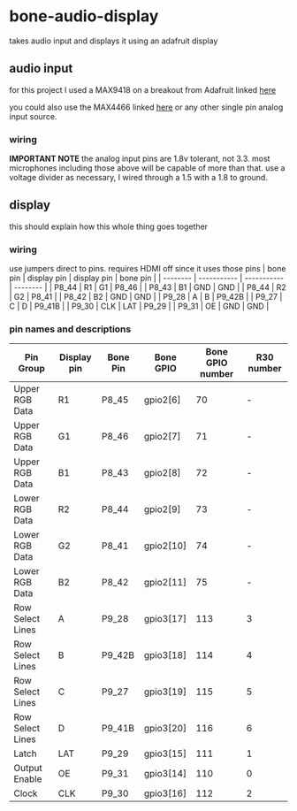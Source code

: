 # bone-audio-display
takes audio input and displays it using an adafruit display



## audio input

for this project I used a MAX9418 on a breakout from Adafruit linked [here](https://www.adafruit.com/product/1713) 

 you could also use the MAX4466 linked [here](https://www.adafruit.com/product/1063) or any other single pin analog input source.

### wiring

**IMPORTANT NOTE** the analog input pins are 1.8v tolerant, not 3.3. most microphones including those above will be capable of more than that. use a voltage divider as necessary, I wired through a 1.5 with a 1.8 to ground. 

## display 
this should explain how this whole thing goes together
### wiring
use jumpers direct to pins. requires HDMI off since it uses those pins
| bone pin | display pin | display pin | bone pin |
| -------- | ----------- | ----------- | -------- |
| P8_44 | R1 | G1 | P8_46 |
| P8_43 | B1 | GND | GND | 
| P8_44 | R2 | G2 | P8_41 |
| P8_42 | B2 | GND | GND |
| P9_28 | A | B | P9_42B |
| P9_27 | C | D | P9_41B |
| P9_30 | CLK | LAT | P9_29 |
| P9_31 | OE | GND | GND |

### pin names and descriptions
| Pin Group | Display pin | Bone Pin | Bone GPIO | Bone GPIO number | R30 number |
| --------- | ----------- | -------- | --------- | ---------------- | ---------- |
| Upper RGB Data | R1 | P8_45 | gpio2[6] | 70 | - |
| Upper RGB Data | G1 | P8_46 | gpio2[7] | 71 | - |
| Upper RGB Data | B1 | P8_43 | gpio2[8] | 72 | - |
| Lower RGB Data | R2 | P8_44 | gpio2[9] | 73 | - |
| Lower RGB Data | G2 | P8_41 | gpio2[10] | 74 | - |
| Lower RGB Data | B2 | P8_42 | gpio2[11] | 75 | - |
| Row Select Lines | A | P9_28 | gpio3[17] | 113 | 3 |
| Row Select Lines | B | P9_42B | gpio3[18] | 114 | 4 |
| Row Select Lines | C | P9_27 | gpio3[19] | 115 | 5 |
| Row Select Lines | D | P9_41B | gpio3[20] | 116 | 6 |
| Latch | LAT | P9_29 | gpio3[15] | 111 | 1 |
| Output Enable | OE | P9_31 | gpio3[14] | 110 | 0 |
| Clock | CLK | P9_30 | gpio3[16] | 112 | 2 |
